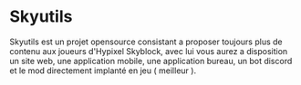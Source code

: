 # Skyutils
Skyutils est un projet opensource consistant a proposer toujours plus de contenu aux joueurs d'Hypixel Skyblock, avec lui vous aurez a disposition un site web, une application mobile, une application bureau, un bot discord et le mod directement implanté en jeu ( meilleur ).
